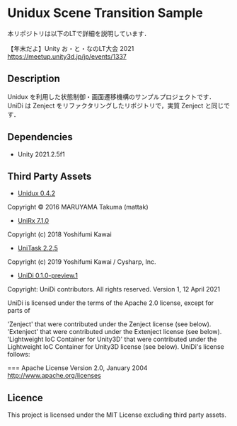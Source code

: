 # Unidux Scene Transition Sample

本リポジトリは以下のLTで詳細を説明しています．</br>

【年末だよ】Unity お・と・なのLT大会 2021 </br>
https://meetup.unity3d.jp/jp/events/1337

## Description

Unidux を利用した状態制御・画面遷移機構のサンプルプロジェクトです．</br>
UniDi は Zenject をリファクタリングしたリポジトリで，実質 Zenject と同じです．

## Dependencies

* Unity 2021.2.5f1

## Third Party Assets

* [Unidux 0.4.2](https://github.com/mattak/Unidux)

Copyright © 2016 MARUYAMA Takuma (mattak)

* [UniRx 7.1.0](https://github.com/neuecc/UniRx)

Copyright (c) 2018 Yoshifumi Kawai

* [UniTask 2.2.5](https://github.com/Cysharp/UniTask)

Copyright (c) 2019 Yoshifumi Kawai / Cysharp, Inc.

* [UniDi 0.1.0-preview.1](https://github.com/UniDi/UniDi)

Copyright: UniDi contributors. All rights reserved. Version 1, 12 April 2021

UniDi is licensed under the terms of the Apache 2.0 license, except for parts of

'Zenject' that were contributed under the Zenject license (see below).
'Extenject' that were contributed under the Extenject license (see below).
'Lightweight IoC Container for Unity3D' that were contributed under the Lightweight IoC Container for Unity3D license (see below).
UniDi's license follows:

=== Apache License Version 2.0, January 2004 http://www.apache.org/licenses

## Licence

This project is licensed under the MIT License excluding third party assets.

